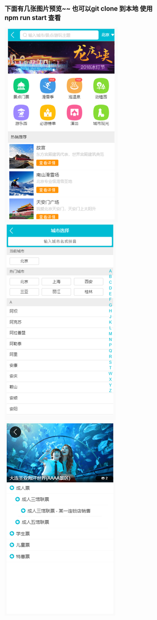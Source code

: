 ## 下面有几张图片预览~~  也可以git clone 到本地 使用npm run start 查看
![image](https://github.com/Ricardolu1/vue-qunar/blob/master/img/a1.png)
![image](https://github.com/Ricardolu1/vue-qunar/blob/master/img/a2.png)
![image](https://github.com/Ricardolu1/vue-qunar/blob/master/img/a3.png)

